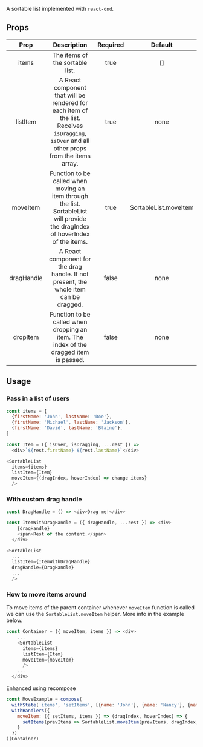 A sortable list implemented with `react-dnd`.

## Props

|    Prop    |                                                                 Description                                                                  | Required |        Default        |
| :--------: | :------------------------------------------------------------------------------------------------------------------------------------------: | :------: | :-------------------: |
|   items    |                                                       The items of the sortable list.                                                        |   true   |          []           |
|  listItem  | A React component that will be rendered for each item of the list. Receives `isDragging`, `isOver` and all other props from the items array. |   true   |         none          |
|  moveItem  |       Function to be called when moving an item through the list. SortableList will provide the dragIndex of hoverIndex of the items.        |   true   | SortableList.moveItem |
| dragHandle |                            A React component for the drag handle. If not present, the whole item can be dragged.                             |  false   |         none          |
|  dropItem  |                            Function to be called when dropping an item. The index of the dragged item is passed.                             |  false   |         none          |

## Usage

### Pass in a list of users

```js
const items = [
  {firstName: 'John', lastName: 'Doe'},
  {firstName: 'Michael', lastName: 'Jackson'},
  {firstName: 'David', lastName: 'Blaine'},
]

const Item = ({ isOver, isDragging, ...rest }) =>
  <div>`${rest.firstName} ${rest.lastName}`</div>

<SortableList
  items={items}
  listItem={Item}
  moveItem={(dragIndex, hoverIndex) => change items}
  />
```

### With custom drag handle
```js
const DragHandle = () => <div>Drag me!</div>

const ItemWithDragHandle = ({ dragHandle, ...rest }) => <div>
    {dragHandle}
    <span>Rest of the content.</span>
  </div>

<SortableList
  ...
  listItem={ItemWithDragHandle}
  dragHandle={DragHandle}
  ...
  />
```

### How to move items around

To move items of the parent container whenever `moveItem` function is called we can use the `SortableList.moveItem` helper. More info in the example below.

```js
const Container = ({ moveItem, items }) => <div>
    ...
    <SortableList
      items={items}
      listItem={Item}
      moveItem={moveItem}
      />
    ...
  </div>
```
Enhanced using recompose
```js
const MoveExample = compose(
  withState('items', 'setItems', [{name: 'John'}, {name: 'Nancy'}, {name: 'Adam'}]),
  withHandlers({
    moveItem: ({ setItems, items }) => (dragIndex, hoverIndex) => {
      setItems(prevItems => SortableList.moveItem(prevItems, dragIndex, hoverIndex))
    }
  })
)(Container)
```
